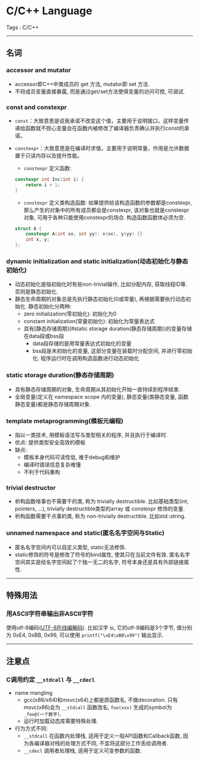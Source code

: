 # C/C++ Language

Tags : C/C++

---

## 名词

### accessor and mutator

* accessor即C++中类成员的 get 方法, mutator即 set 方法.
* 不将成员变量直接暴露, 而是通过get/set方法使得变量的访问可控, 可调试.

### const and constexpr

* `const`：大致意思是说我承诺不改变这个值，主要用于说明接口，这样变量传递给函数就不担心变量会在函数内被修改了编译器负责确认并执行const的承诺。
* `constexpr`：大致意思是在编译时求值，主要用于说明常量，作用是允许数据置于只读内存以及提升性能。
    * `constexpr` 定义函数:

    ```C++
    constexpr int Inc(int i) {
        return i + 1;
    }
    ```

    * `constexpr` 定义类构造函数: 如果提供给该构造函数的参数都是constexpr, 那么产生的对象中的所有成员都会是constexpr, 该对象也就是constexpr对象, 可用于各种只能使用constexpr的场合. 构造函数函数体必须为空.

    ```C++
    struct A {
        constexpr A(int xx, int yy): x(xx), y(yy) {}
        int x, y;
    };
    ```

### dynamic initialization and static initialization(动态初始化与静态初始化)

* 动态初始化是指初始化时有些non-trivial操作, 比如分配内存, 获取线程ID等. 否则是静态初始化.
* 静态生命周期的对象总是先执行静态初始化(0或常量), 再根据需要执行动态初始化. 静态初始化分两种:
    * zero initialization(零初始化): 初始化为0
    * constant initialization(常量初始化): 初始化为常量表达式
    * 具有[静态存储周期](#static storage duration(静态存储周期))的变量存储在data段或bss段
        * data段存储的是用常量表达式初始化的变量
        * bss段是未初始化的变量, 这部分变量在装载时分配空间, 并进行零初始化. 程序运行时在调用构造函数进行动态初始化

### static storage duration(静态存储周期)

* 具有静态存储周期的对象, 生命周期从其初始化开始一直持续到程序结束.
* 全局变量(定义在 namespace scope 内的变量), 静态变量(类静态变量, 函数静态变量)都是静态存储周期对象.

### template metaprogramming(模板元编程)

* 指以一类技术, 用模板语法写与类型相关的程序, 并且执行于编译时.
* 优点: 提供类型安全高效的模板
* 缺点:
    * 模板本身代码可读性低, 难于debug和维护
    * 编译时错误信息复杂难懂
    * 不利于代码重构

### trivial destructor

* 析构函数啥事也不需要干的类, 称为 trivially destructible. 比如基础类型(int, pointers, ...), trivially destructible类型的array 或 constexpr 修饰的变量.
* 析构函数需要干点事的类, 称为 non-trivially destructible. 比如std::string.

### unnamed namespace and static(匿名名字空间与Static)

* 匿名名字空间内可以自定义类型, static无法修饰.
* static修饰的符号是修改了符号的bind属性, 使其只在当前文件有效. 匿名名字空间其实是给名字空间起了个独一无二的名字, 符号本身还是具有外部链接属性.

---

## 特殊用法

### 用ASCII字符串输出非ASCII字符

使用utf-8编码([UTF-8在线编解码](https://mothereff.in/utf-8)). 比如汉字 `仙`, 它的utf-8编码是3个字节, 值分别为 0xE4, 0xBB, 0x99, 可以使用 `printf("\xE4\xBB\x99")` 输出显示.

---

## 注意点

### C调用约定 `__stdcall` 与 `__cdecl`

* name mangling
    * gcc(x86/x64)和msvc(x64)上都是原函数名, 不做decoration. 只有msvc(x86)会为 `__stdcall` 函数改名, `foo(xxx)` 生成的symbol为 `_foo@(一个数字)`.
    * 运行时加载动态库需要特殊处理.
* 行为方式不同:
    * `__stdcall` 在函数内处理栈, 适用于定义一般API函数和Callback函数, 因为各编译器对栈的处理方式不同, 不宜将这部分工作丢给调用者.
    * `__cdecl` 调用者处理栈, 适用于定义可变参数的函数.

